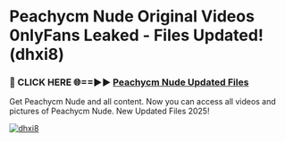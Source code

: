 # Peachycm Nude Original Videos 0nlyFans Leaked - Files Updated! (dhxi8)

<h3>🔴 CLICK HERE 🌐==►► <a href="https://tinyurl.com/5h6xmrr3" rel="nofollow">Peachycm Nude Updated Files</a></h3>

Get Peachycm Nude and all content. Now you can access all videos and pictures of Peachycm Nude. New Updated Files 2025!

[![dhxi8](https://i.imgur.com/KVD873Z.gif)](https://tinyurl.com/5h6xmrr3)
